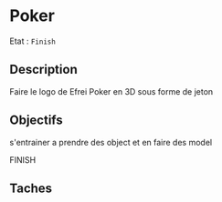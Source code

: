 # Poker

Etat : `Finish`

## Description

Faire le logo de Efrei Poker en 3D sous forme de jeton

## Objectifs

s'entrainer a prendre des object et en faire des model

FINISH

## Taches
